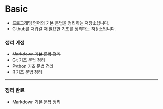 # Basic

* 프로그래밍 언어의 기본 문법을 정리하는 저장소입니다. 
* Github를 채워갈 때 필요한 기초를  정리하는 저장소입니다. 



### 정리 예정

* ~~Markdown 기본 문법 정리~~
* Git 기초 문법 정리
* Python 기초 문법 정리
* R 기초 문법 정리



-------



### 정리 완료
* Markdown 기본 문법 정리